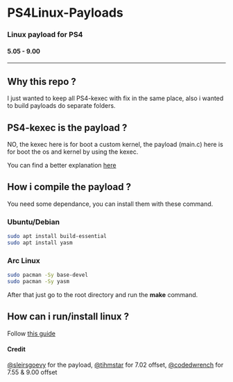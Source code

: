 # PS4Linux-Payloads
### Linux payload for PS4
#### 5.05 - 9.00

------------

## Why this repo ?
I just wanted to keep all PS4-kexec with fix in the same place, also i wanted to build payloads do separate folders.

## PS4-kexec is the payload ?
NO, the kexec here is for boot a custom kernel, the payload (main.c) here is for boot the os and kernel by using the kexec.

You can find a better explanation [here](https://en.wikipedia.org/wiki/Kexec)

## How i compile the payload ?

You need some dependance, you can install them with these command.

### Ubuntu/Debian
```bash
sudo apt install build-essential
sudo apt install yasm
```

### Arc Linux
```bash
sudo pacman -Sy base-devel
sudo pacman -Sy yasm
```
After that just go to the root directory and run the **make** command.

## How can i run/install linux ?
Follow [this guide](https://github.com/Hakkuraifu/PS4Linux-Documentation)

#### Credit
[@sleirsgoevy](https://github.com/sleirsgoevy/ "@sleirsgoevy") for the payload, [@tihmstar](https://github.com/tihmstar "@tihmstar") for 7.02 offset, [@codedwrench](https://github.com/codedwrench "@codedwrench") for 7.55 & 9.00 offset
